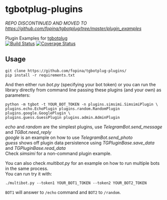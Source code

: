 # tgbotplug-plugins

*REPO DISCONTINUED AND MOVED TO https://github.com/fopina/tgbotplug/tree/master/plugin_examples*

Plugin Examples for [tgbotplug](https://github.com/fopina/tgbotplug)  
[![Build Status](https://travis-ci.org/fopina/tgbotplug-plugins.svg)](https://travis-ci.org/fopina/tgbotplug-plugins) [![Coverage Status](https://coveralls.io/repos/fopina/tgbotplug-plugins/badge.svg?branch=master&service=github)](https://coveralls.io/github/fopina/tgbotplug-plugins?branch=master)

## Usage

    git clone https://github.com/fopina/tgbotplug-plugins/
    pip install -r requirements.txt

And then either run _bot.py_ (specifying your bot token) or you can run the library directly from command line passing these plugins (and your own) as parameters:

    python -m tgbot -t YOUR_BOT_TOKEN -n plugins.simsimi.SimsimiPlugin \
    plugins.echo.EchoPlugin plugins.random.RandomPlugin plugins.google.GooglePlugin \
    plugins.guess.GuessPlugin plugins.admin.AdminPlugin

_echo_ and _random_ are the simplest plugins, use _TelegramBot.send_message_ and _TGBot.need_reply_  
_google_ is an example on how to use _TelegramBot.send_photo_  
_guess_ shows off plugin data persistence using _TGPluginBase.save_data_ and _TGPluginBase.read_data_  
Check _simsimi_ for a non-command plugin example.

You can also check _multibot.py_ for an example on how to run multiple bots in the same process.  
You can run try it with:

    ./multibot.py --token1 YOUR_BOT1_TOKEN --token2 YOUR_BOT2_TOKEN

`BOT1` will answer to `/echo` command and `BOT2` to `/random`.

